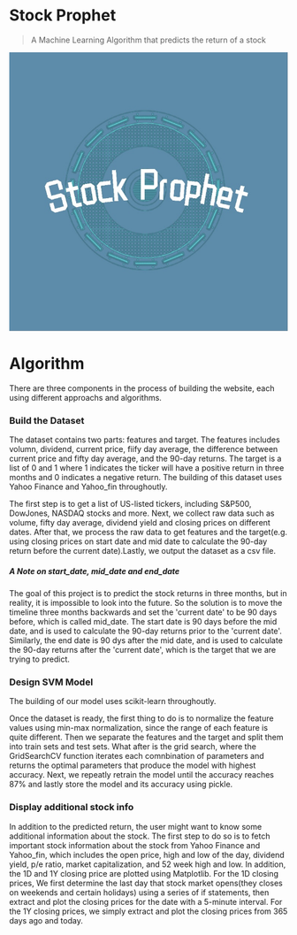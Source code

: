 # Stock Prophet
> A Machine Learning Algorithm that predicts the return of a stock

![Stock Prophet Logo](IMG_1047.jpg)




# Algorithm

There are three components in the process of building the website, each using different approachs and algorithms.

### Build the Dataset
The dataset contains two parts: features and target. The features includes volumn, dividend, current price, fiify day average, the difference between current price and fifty day average, and the 90-day returns. The target is a list of 0 and 1 where 1 indicates the ticker will have a positive return in three months and 0 indicates a negative return. The building of this dataset uses Yahoo Finance and Yahoo_fin throughoutly. 

The first step is to get a list of US-listed tickers, including S&P500, DowJones, NASDAQ stocks and more. Next, we collect raw data such as volume, fifty day average, dividend yield and closing prices on different dates. After that, we process the raw data to get features and the target(e.g. using closing prices on start date and mid date to calculate the 90-day return before the current date).Lastly, we output the dataset as a csv file. 

##### A Note on start_date, mid_date and end_date
The goal of this project is to predict the stock returns in three months, but in reality, it is impossible to look into the future. So the solution is to move the timeline three months backwards and set the 'current date' to be 90 days before, which is called mid_date. The start date is 90 days before the mid date, and is used to calculate the 90-day returns prior to the 'current date'. Similarly, the end date is 90 dys after the mid date, and is used to calculate the 90-day returns after the 'current date', which is the target that we are trying to predict. 


### Design SVM Model
The building of our model uses scikit-learn throughoutly.

Once the dataset is ready, the first thing to do is to normalize the feature values using min-max normalization, since the range of each feature is quite different. Then we separate the features and the target and split them into train sets and test sets. What after is the grid search, where the GridSearchCV function iterates each comnbination of parameters and returns the optimal parameters that produce the model with highest accuracy. Next, we repeatly retrain the model until the accuracy reaches 87% and lastly store the model and its accuracy using pickle.


### Display additional stock info
In addition to the predicted return, the user might want to know some additional information about the stock. 
The first step to do so is to fetch important stock information about the stock from Yahoo Finance and Yahoo_fin, which includes the open price, high and low of the day, dividend yield, p/e ratio, market capitalization, and 52 week high and low. In addition, the  1D and 1Y closing price are plotted using Matplotlib. For the 1D closing prices, We first determine the last day that stock market opens(they closes on weekends and certain holidays) using a series of if statements, then extract and plot the closing prices for the date with a 5-minute interval. For the 1Y closing prices, we simply extract and plot the closing prices from 365 days ago and today. 

